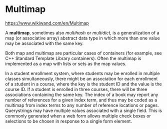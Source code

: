 # Multimap

https://www.wikiwand.com/en/Multimap

A **multimap**, sometimes also *multihash* or *multidict*, 
is a generalization of a map (or associative array) abstract data type 
in which more than one value may be associated with the same key.

Both map and multimap are particular cases of containers (for example, see C++ Standard Template Library containers). Often the multimap is implemented as a map with lists or sets as the map values. 

In a student enrollment system, where students may be enrolled in multiple classes simultaneously, there might be an association for each enrollment of a student in a course, where the key is the student ID and the value is the course ID. If a student is enrolled in three courses, there will be three associations containing the same key. The index of a book may report any number of references for a given index term, and thus may be coded as a multimap from index terms to any number of reference locations or pages. Querystrings may have multiple values associated with a single field. This is commonly generated when a web form allows multiple check boxes or selections to be chosen in response to a single form element.
